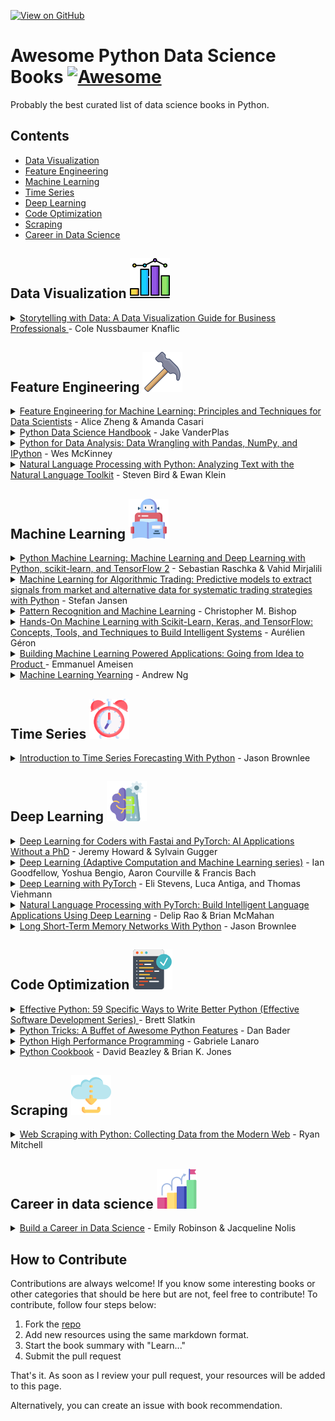 [![View on GitHub](https://img.shields.io/badge/GitHub-View_on_GitHub-blue?logo=GitHub)](https://github.com/khuyentran1401/awesome-Python-data-science-books) 
# Awesome Python Data Science Books [![Awesome](https://awesome.re/badge.svg)](https://github.com/khuyentran1401/awesome-Python-data-science-books#readme) 
Probably the best curated list of data science books in Python.

## Contents
* [Data Visualization](#data-visualization)
* [Feature Engineering](#feature-engineering)
* [Machine Learning](#machine-learning)
* [Time Series](#time-series)
* [Deep Learning](#deep-learning)
* [Code Optimization](#code-optimization)
* [Scraping](#scraping)
* [Career in Data Science](#career-in-data-science)

<h2 id='data-visualization'> Data Visualization <img src="images/bar-chart.png"></h2>
<details><summary><a href="https://www.amazon.com/Storytelling-Data-Visualization-Business-Professionals/dp/1119002257">Storytelling with Data: A Data Visualization Guide for Business Professionals </a> - Cole Nussbaumer Knaflic</summary>
Learn how to determine the appropriate type of graph for your situation, eliminate irrelevant information, and direct your audience's attention to the most important parts of your data.
</details>  

<h2 id='feature-engineering'> Feature Engineering <img src="images/hammer1.png"></h2>

<details><summary><a href="https://www.amazon.com/Feature-Engineering-Machine-Learning-Principles/dp/1491953241">Feature Engineering for Machine Learning: Principles and Techniques for Data Scientists</a> - Alice Zheng & Amanda Casari</summary>
Learn techniques for extracting and transforming features into formats for machine-learning models through practical application with exercises using tools such as numpy, Pandas, Scikit-learn, and Matplotlib.
</details>  
<details><summary><a href="https://jakevdp.github.io/PythonDataScienceHandbook/">Python Data Science Handbook</a> - Jake VanderPlas</summary>
Learn how to  manipulate, transform, and clean data; visualize different types of data; and use data to build statistical or machine learning models using IPython, NumPy, Pandas, Matplotlib, Scikit-Learn, and other related tools.
</details>  
<details><summary><a href="https://www.oreilly.com/library/view/python-for-data/9781449323592/">Python for Data Analysis: Data Wrangling with Pandas, NumPy, and IPython</a> - Wes McKinney</summary>
Learn how to manipulate, process, clean, and crunch datasets in Python and how to work with time series data through real-world problems using Jupyter Notebook, Numpy, pandas, matplotlib.
</details>  
<details><summary><a href="https://www.amazon.com/Natural-Language-Processing-Python-Analyzing/dp/0596516495">Natural Language Processing with Python: Analyzing Text with the Natural Language Toolkit</a> - Steven Bird & Ewan Klein </summary>
Learn how to predict text, filter email to automatic summarization and translation, and learn how to write Python programs that work with large collections of unstructured text. 
</details>  

<h2 id='machine-learning'> Machine Learning <img src="images/robot1.png"></h2>

<details><summary><a href="https://www.amazon.com/Python-Machine-Learning-scikit-learn-TensorFlow/dp/1787125939">Python Machine Learning: Machine Learning and Deep Learning with Python, scikit-learn, and TensorFlow 2</a> - Sebastian Raschka &  Vahid Mirjalili  </summary>
Learn all the essential machine learning techniques in depth. Learn how to use scikit-learn for machine learning and TensorFlow for deep learning.
</details>  
<details><summary><a href="https://www.amazon.com/Machine-Learning-Algorithmic-Trading-alternative/dp/1839217715">Machine Learning for Algorithmic Trading: Predictive models to extract signals from market and alternative data for systematic trading strategies with Python</a> - Stefan Jansen </summary>
Learn end-to-end machine learning for the trading workflow, from the idea and feature engineering to model optimization, strategy design, and backtesting.
</details>  
<details><summary><a href="https://www.amazon.com/Pattern-Recognition-Learning-Information-Statistics/dp/0387310738">Pattern Recognition and Machine Learning</a> - Christopher M. Bishop  </summary>
Learn approximate inference algorithms that permit fast approximate answers in situations where exact answers are not feasible. Familiarity with multivariate calculus and basic linear algebra is required
</details>  
<details><summary><a href="https://www.amazon.com/Hands-Machine-Learning-Scikit-Learn-TensorFlow/dp/1492032646">Hands-On Machine Learning with Scikit-Learn, Keras, and TensorFlow: Concepts, Tools, and Techniques to Build Intelligent Systems</a> - Aurélien Géron  </summary>
Learn a range of techniques, starting with simple linear regression and progressing to deep neural networks using concrete examples, minimal theory, and two production-ready Python frameworks—Scikit-Learn and TensorFlow.
</details>  
<details><summary><a href="https://www.amazon.com/Building-Machine-Learning-Powered-Applications/dp/149204511X">Building Machine Learning Powered Applications: Going from Idea to Product </a> - Emmanuel Ameisen  </summary>
Learn the skills necessary to design, build, and deploy applications powered by machine learning. Learn the tools, best practices, and challenges involved in building a real-world ML application.
</details>  
<details><summary><a href="https://www.deeplearning.ai/machine-learning-yearning/">Machine Learning Yearning</a> - Andrew Ng </summary>
Learn how to align on ML strategies in a team setting, as well as how to set up development (dev) sets and test sets.
</details>  

<h2 id='time-series'> Time Series <img src="images/alarm-clock.png"></h2>
<details><summary><a href="https://machinelearningmastery.com/introduction-to-time-series-forecasting-with-python/">Introduction to Time Series Forecasting With Python</a> - Jason Brownlee  </summary>
Learn how to load and prepare data, evaluate model skill, and implement forecasting models for time series data.This book cuts through the math and specialized methods for time series forecasting.
</details>  

<h2 id='deep-learning'> Deep Learning <img src="images/neural.png"></h2>
<details><summary><a href="https://www.amazon.com/Deep-Learning-Coders-fastai-PyTorch/dp/1492045527">Deep Learning for Coders with Fastai and PyTorch: AI Applications Without a PhD</a> - Jeremy Howard & Sylvain Gugger   </summary>
Learn how to train a model on a wide range of tasks in deep learning with little math background and minimal code using fastai and Pytorch. Written by the creators of fastai. 
</details>  
<details><summary><a href="https://www.amazon.com/dp/0262035618?tag=hackr-20&geniuslink=true">Deep Learning (Adaptive Computation and Machine Learning series)</a> - Ian Goodfellow, Yoshua Bengio, Aaron Courville & Francis Bach</summary>
Learn mathematical and conceptual background, deep learning techniques used by practitioners in industry, including deep feedforward networks, regularization, optimization algorithms, convolutional networks, sequence modeling, and practical methodology, and other theoretical topics.
</details>  
<details><summary><a href="https://www.manning.com/books/deep-learning-with-pytorch">Deep Learning with PyTorch</a> - Eli Stevens, Luca Antiga, and Thomas Viehmann</summary>
Learn how to create deep learning and neural network systems with PyTorch and learn best practices for the entire deep learning pipeline for advanced projects. 
</details>  
<details><summary><a href="https://www.amazon.com/Natural-Language-Processing-PyTorch-Applications/dp/1491978236">Natural Language Processing with PyTorch: Build Intelligent Language Applications Using Deep Learning</a> - Delip Rao & Brian McMahan</summary>
Learn the basics of the PyTorch, traditional NLP concepts and methods, neural networks, embeddings, sequence prediction, and design patterns for building production NLP systems.
</details>  
<details><summary><a href="https://machinelearningmastery.com/lstms-with-python/">Long Short-Term Memory Networks With Python</a> - Jason Brownlee</summary>
Learn what LSTMs are, and how to develop a suite of LSTM models using Keras and TensorFlow 2. This book cuts through the math, research papers and patchwork descriptions about LSTMs.
</details>  
<h2 id='code-optimization'> Code Optimization <img src="images/code.png"></h2>
<details><summary><a href="https://www.amazon.com/Effective-Python-Specific-Software-Development/dp/0134034287">Effective Python: 59 Specific Ways to Write Better Python (Effective Software Development Series) </a> - Brett Slatkin</summary>
Learn how to choose the most efficient and effective way to accomplish key tasks when multiple options exist, and how to write Python code that's easier to understand, maintain, and improve.
</details>  
<details><summary><a href="https://www.amazon.com/Python-Tricks-Buffet-Awesome-Features/dp/1775093301">Python Tricks: A Buffet of Awesome Python Features</a> - Dan Bader</summary>
Learn best practices and little-known tricks to round out your Python knowledge.
</details> 
<details><summary><a href="https://www.amazon.com/Python-Performance-Programming-Gabriele-Lanaro/dp/1783288450">Python High Performance Programming</a> - Gabriele Lanaro </summary>
Learn how to identify and sove the bottlenecks in your applications, write efficient numerical code in NumPy and Cython, and adapt your programs to run on multiple processors with parallel programming.
</details>  
<details><summary><a href="https://www.amazon.com/Python-Cookbook-Third-David-Beazley/dp/1449340377">Python Cookbook</a> - David Beazley & Brian K. Jones </summary>
Learn the core Python language as well as tasks common to a wide variety of application domains such as data structures and algorithms, classes and objects, metaprogramming, modules and packages, testing, debugging, and exceptions.
</details>  

<h2 id='scraping'> Scraping <img src="images/scraping.png"></h2>
<details><summary><a href="https://www.amazon.com/Web-Scraping-Python-Collecting-Modern/dp/1491910291">Web Scraping with Python: Collecting Data from the Modern Web</a> - Ryan Mitchell </summary>
Learn how to query web servers, request data, and parse it to extract the information you need using tools such as requests, BeautifulSoup, Scrapy, APIs and how to store, read, and clean the data you scrape.
</details>  

<h2 id='career-in-data-science'> Career in data science <img src="images/career.png"></h2>
<details><summary><a href="https://www.manning.com/books/build-a-career-in-data-science">Build a Career in Data Science</a> - Emily Robinson & Jacqueline Nolis </summary>
Learn how to how to land your first job to the lifecycle of a data science project, and  how to become a manager.
</details>  

## How to Contribute
Contributions are always welcome! If you know some interesting books or other categories that should be here but are not, feel free to contribute! To contribute, follow four steps below:
1. Fork the [repo](https://github.com/khuyentran1401/awesome-Python-data-science-books)
1. Add new resources using the same markdown format. 
1. Start the book summary with "Learn..."
1. Submit the pull request

That's it. As soon as I review your pull request, your resources will be added to this page. 

Alternatively, you can create an issue with book recommendation.



